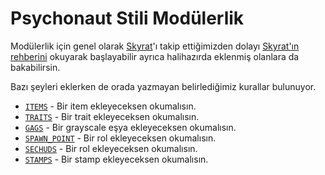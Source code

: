 # Psychonaut Stili Modülerlik

Modülerlik için genel olarak [Skyrat](https://github.com/Skyrat-SS13/Skyrat-tg)'ı takip ettiğimizden dolayı [Skyrat'ın rehberini](https://github.com/Skyrat-SS13/Skyrat-tg/blob/master/modular_skyrat/readme.md) okuyarak başlayabilir ayrıca halihazırda eklenmiş olanlara da bakabilirsin.

Bazı şeyleri eklerken de orada yazmayan belirlediğimiz kurallar bulunuyor.

- [`ITEMS`](modules/items/README.md "modular_psychonaut/modules/items/README.md") - Bir item ekleyeceksen okumalısın.
- [`TRAITS`](modules/traits/README.md "modular_psychonaut/modules/traits/README.md") - Bir trait ekleyeceksen okumalısın.
- [`GAGS`](modules/GAGS/README.md "modular_psychonaut/modules/GAGS/README.md") - Bir grayscale eşya ekleyeceksen okumalısın.
- [`SPAWN_POINT`](modules/spawn_point/README.md "modular_psychonaut/modules/spawn_point/README.md") - Bir rol ekleyeceksen okumalısın.
- [`SECHUDS`](modules/sechuds/README.md "modular_psychonaut/modules/sechuds/README.md") - Bir rol ekleyeceksen okumalısın.
- [`STAMPS`](modules/stamps/README.md "modular_psychonaut/modules/stamps/README.md") - Bir stamp ekleyeceksen okumalısın.

<!-- Tg = 1ba3d35e320dd59a8fdf9c7dc73d409ee3c6966c IDli commitin üzerine oluşturulmuştur. Son psychonaut pri 556, Bu prden sonrasını da eklicez tüm hepsi bitince  -->

